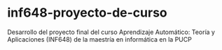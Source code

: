 # inf648-proyecto-de-curso
Desarrollo del proyecto final del curso Aprendizaje Automático: Teoría y Aplicaciones (INF648) de la maestría en informática en la PUCP

